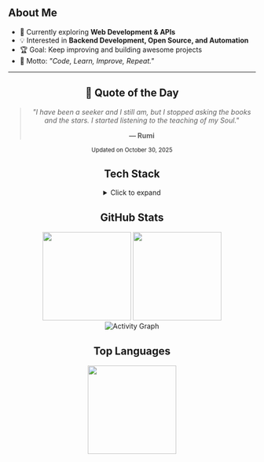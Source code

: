 ## About Me

- 🌱 Currently exploring **Web Development & APIs**  
- 💡 Interested in **Backend Development, Open Source, and Automation**  
- 🏆 Goal: Keep improving and building awesome projects  
- 🎯 Motto: *"Code, Learn, Improve, Repeat."*

----

<!-- QUOTE:START -->
<div align="center">

## 📝 Quote of the Day

> *"I have been a seeker and I still am, but I stopped asking the books and the stars. I started listening to the teaching of my Soul."*
> 
> **— Rumi**

<sub>Updated on October 30, 2025</sub>

</div>
<!-- QUOTE:END -->


<div align="center">

## Tech Stack

<details>
  <summary>Click to expand</summary>

<p align="center">
  <img src="https://skillicons.dev/icons?i=html,css,js,nodejs,react,python,bash,git,github,vscode,mongodb,redis,supabase,figma,docker,prisma&perline=8" />
</p>

</div>

<div align="center">

</details>

## GitHub Stats

</div>

<div align="center">
  <img src="https://github-readme-stats.vercel.app/api?username=yuurahz&show_icons=true&theme=tokyonight&hide_border=true" height="180px"/>
  <img src="https://github-readme-streak-stats.herokuapp.com/?user=yuurahz&theme=tokyonight&hide_border=true" height="180px"/>
</div>

<div align="center">
  <img src="https://github-readme-activity-graph.vercel.app/graph?username=yuurahz&theme=tokyo-night" alt="Activity Graph"/>
</div>


<div align="center">

## Top Languages

</div>
<p align="center">
  <img src="https://github-readme-stats.vercel.app/api/top-langs/?username=yuurahz&layout=compact&theme=tokyonight&hide_border=true" height="180px"/>
</p>
